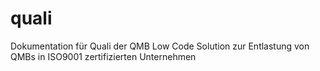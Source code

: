 # quali
Dokumentation für Quali der QMB
Low Code Solution zur Entlastung von QMBs in ISO9001 zertifizierten Unternehmen

